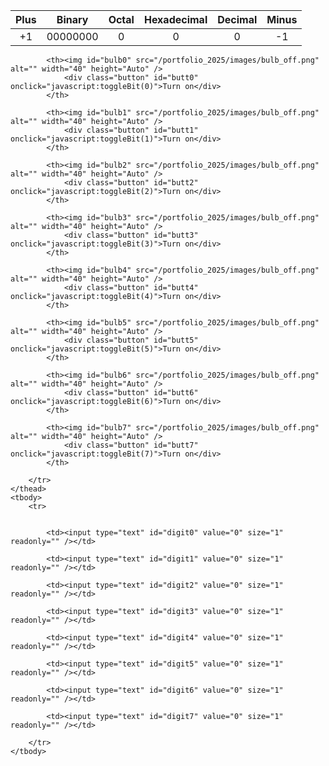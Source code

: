 


<style>
    td {
        text-align: center;
        vertical-align: middle;
    }
</style>

<table>
    <thead>
        <tr class="header" id="table">
            <th>Plus</th>
            <th>Binary</th>
            <th>Octal</th>
            <th>Hexadecimal</th>
            <th>Decimal</th>
            <th>Minus</th>
        </tr>
    </thead>
    <tbody>
        <tr>
            <td><div class="calc-button" id="add1" onclick="add(1)">+1</div></td>
            <td id="binary">00000000</td>
            <td id="octal">0</td>
            <td id="hexadecimal">0</td>
            <td id="decimal">0</td>
            <td><div class="calc-button" id="sub1" onclick="add(-1)">-1</div></td>
        </tr>
    </tbody>
</table>

<table>
    <thead>
        <tr>
            
            
            <th><img id="bulb0" src="/portfolio_2025/images/bulb_off.png" alt="" width="40" height="Auto" />
                <div class="button" id="butt0" onclick="javascript:toggleBit(0)">Turn on</div>
            </th>
            
            <th><img id="bulb1" src="/portfolio_2025/images/bulb_off.png" alt="" width="40" height="Auto" />
                <div class="button" id="butt1" onclick="javascript:toggleBit(1)">Turn on</div>
            </th>
            
            <th><img id="bulb2" src="/portfolio_2025/images/bulb_off.png" alt="" width="40" height="Auto" />
                <div class="button" id="butt2" onclick="javascript:toggleBit(2)">Turn on</div>
            </th>
            
            <th><img id="bulb3" src="/portfolio_2025/images/bulb_off.png" alt="" width="40" height="Auto" />
                <div class="button" id="butt3" onclick="javascript:toggleBit(3)">Turn on</div>
            </th>
            
            <th><img id="bulb4" src="/portfolio_2025/images/bulb_off.png" alt="" width="40" height="Auto" />
                <div class="button" id="butt4" onclick="javascript:toggleBit(4)">Turn on</div>
            </th>
            
            <th><img id="bulb5" src="/portfolio_2025/images/bulb_off.png" alt="" width="40" height="Auto" />
                <div class="button" id="butt5" onclick="javascript:toggleBit(5)">Turn on</div>
            </th>
            
            <th><img id="bulb6" src="/portfolio_2025/images/bulb_off.png" alt="" width="40" height="Auto" />
                <div class="button" id="butt6" onclick="javascript:toggleBit(6)">Turn on</div>
            </th>
            
            <th><img id="bulb7" src="/portfolio_2025/images/bulb_off.png" alt="" width="40" height="Auto" />
                <div class="button" id="butt7" onclick="javascript:toggleBit(7)">Turn on</div>
            </th>
            
        </tr>
    </thead>
    <tbody>
        <tr>
            
            
            <td><input type="text" id="digit0" value="0" size="1" readonly="" /></td>
            
            <td><input type="text" id="digit1" value="0" size="1" readonly="" /></td>
            
            <td><input type="text" id="digit2" value="0" size="1" readonly="" /></td>
            
            <td><input type="text" id="digit3" value="0" size="1" readonly="" /></td>
            
            <td><input type="text" id="digit4" value="0" size="1" readonly="" /></td>
            
            <td><input type="text" id="digit5" value="0" size="1" readonly="" /></td>
            
            <td><input type="text" id="digit6" value="0" size="1" readonly="" /></td>
            
            <td><input type="text" id="digit7" value="0" size="1" readonly="" /></td>
            
        </tr>
    </tbody>
</table>

<script>
    const BITS = 8;
    const MAX = 2 ** BITS - 1;
    const MSG_ON = "Turn on";
    const IMAGE_ON = "/portfolio_2025/images/bulb_on.gif";
    const MSG_OFF = "Turn off";
    const IMAGE_OFF = "/portfolio_2025/images/bulb_off.png"

    // return string with current value of each bit
    function getBits() {
        let bits = "";
        for(let i = 0; i < BITS; i++) {
            bits = bits + document.getElementById('digit' + i).value;
        }
        return bits;
    }
    // setter for Document Object Model (DOM) values
    function setConversions(binary) {
        document.getElementById('binary').innerHTML = binary;
        // Octal conversion
        document.getElementById('octal').innerHTML = parseInt(binary, 2).toString(8);
        // Hexadecimal conversion
        document.getElementById('hexadecimal').innerHTML = parseInt(binary, 2).toString(16);
        // Decimal conversion
        document.getElementById('decimal').innerHTML = parseInt(binary, 2).toString();
    }
    // convert decimal to base 2 using modulo with divide method
    function decimal_2_base(decimal, base) {
        let conversion = "";
        // loop to convert to base
        do {
            let digit = decimal % base;           // obtain right most digit
            conversion = "" + digit + conversion; // what does this do? inserts digit to front of string
            decimal = ~~(decimal / base);         // what does this do? divides by base what is ~~? force whole number
        } while (decimal > 0);                    // why while at the end? 0 pads front of binary number
            // loop to pad with zeros
            if (base === 2) {                     // only pad for binary conversions
                for (let i = 0; conversion.length < BITS; i++) {
                    conversion = "0" + conversion;
            }
        }
        return conversion;
    }
    // toggle selected bit and recalculate
    function toggleBit(i) {
        //alert("Digit action: " + i );
        const dig = document.getElementById('digit' + i);
        const image = document.getElementById('bulb' + i);
        const butt = document.getElementById('butt' + i);
        // Change digit and visual
        if (image.src.match(IMAGE_ON)) {
            dig.value = 0;
            image.src = IMAGE_OFF;
            butt.innerHTML = MSG_ON;
        } else {
            dig.value = 1;
            image.src = IMAGE_ON;
            butt.innerHTML = MSG_OFF;
        }
        // Binary numbers
        const binary = getBits();
        setConversions(binary);
    }
    // add is positive integer, subtract is negative integer
    function add(n) {
        let binary = getBits();
        // convert to decimal and do math
        let decimal = parseInt(binary, 2);
        if (n > 0) {  // PLUS
            decimal = MAX === decimal ? 0 : decimal += n; // OVERFLOW or PLUS
        } else  {     // MINUS
            decimal = 0 === decimal ? MAX : decimal += n; // OVERFLOW or MINUS
        }
        // convert the result back to binary
        binary = decimal_2_base(decimal, 2);
        // update conversions
        setConversions(binary);
        // update bits
        for (let i = 0; i < binary.length; i++) {
            let digit = binary.substr(i, 1);
            document.getElementById('digit' + i).value = digit;
            if (digit === "1") {
                document.getElementById('bulb' + i).src = IMAGE_ON;
                document.getElementById('butt' + i).innerHTML = MSG_OFF;
            } else {
                document.getElementById('bulb' + i).src = IMAGE_OFF;
                document.getElementById('butt' + i).innerHTML = MSG_ON;
            }
        }
    }
</script>
</html>
